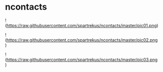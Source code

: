 # ncontacts


!(https://raw.githubusercontent.com/spartrekus/ncontacts/master/pic01.png)

!(https://raw.githubusercontent.com/spartrekus/ncontacts/master/pic02.png)

!(https://raw.githubusercontent.com/spartrekus/ncontacts/master/pic03.png)
